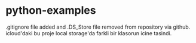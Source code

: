 # python-examples

.gitignore file added and .DS_Store file removed from repository via github.
icloud'daki bu proje local storage'da farkli bir klasorun icine tasindi.